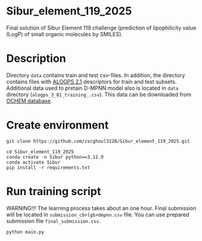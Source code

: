 # Sibur_element_119_2025
Final solution of Sibur Element 119 challenge (prediction of lipophilicity value (LogP) of small organic molecules by SMILES).

# Description
Directory ```data``` contains train and test csv-files. In addition, the directory contains files with [ALOGPS 2.1](https://vcclab.org/lab/alogps/start.html) descriptors for train and test subsets.
Additional data used to pretain D-MPNN model also is located in ```data``` directory (```alogps_3_01_training_.csv```). This data can be downloaded from [OCHEM database](https://ochem.eu/home/show.do).
# Create environment
```git clone https://github.com/zxcghoul3228/Sibur_element_119_2025.git```
```
cd Sibur_element_119_2025
conda create -n Sibur python==3.12.9
conda activate Sibur
pip install -r requirements.txt
```
# Run training script
WARNING!!! The learning process takes about an one hour. Final submission will be located in ```submission_cb+lgb+dmpnn.csv``` file. You can use prepared submission file ```final_submission.csv```.
```
python main.py
```
